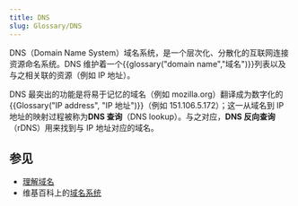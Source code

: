 ```yaml
---
title: DNS
slug: Glossary/DNS
---
```


DNS（Domain Name System）域名系统，是一个层次化、分散化的互联网连接资源命名系统。DNS 维护着一个{{glossary("domain name","域名")}}列表以及与之相关联的资源（例如 IP 地址）。

DNS 最突出的功能是将易于记忆的域名（例如 mozilla.org）翻译成为数字化的 {{Glossary("IP address", "IP 地址")}}（例如 151.106.5.172）；这一从域名到 IP 地址的映射过程被称为**DNS 查询**（DNS lookup）。与之对应，**DNS 反向查询**（rDNS）用来找到与 IP 地址对应的域名。

## 参见

- [理解域名](/zh-CN/docs/Learn/Common_questions/What_is_a_domain_name)
- 维基百科上的[域名系统](https://zh.wikipedia.org/wiki/Domain_Name_System)
